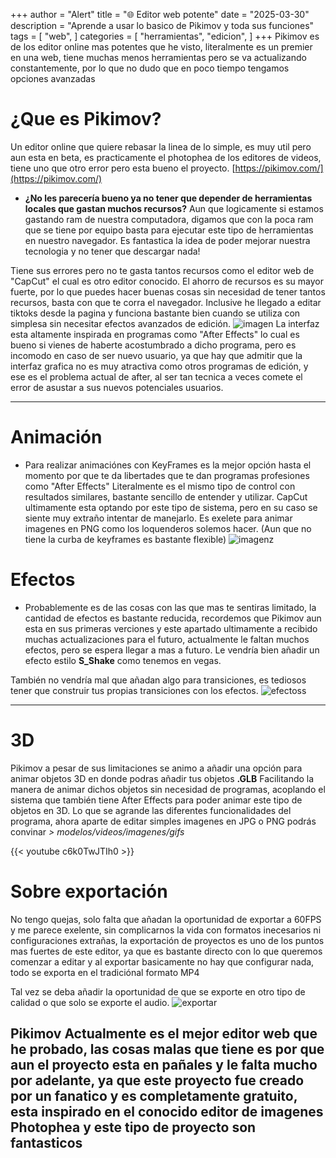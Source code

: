 +++
author = "Alert"
title = "🌐 Editor web potente"
date = "2025-03-30"
description = "Aprende a usar lo basico de Pikimov y toda sus funciones"
tags = [
    "web",
]
categories = [
    "herramientas",
    "edicion",
]
+++
Pikimov es de los editor online mas potentes que he visto, literalmente es un premier en una web, tiene muchas menos herramientas pero se va actualizando constantemente, por lo que no dudo que en poco tiempo tengamos opciones avanzadas
<!--more-->
# ¿Que es Pikimov?
Un editor online que quiere rebasar la linea de lo simple, es muy util pero aun esta en beta, es practicamente el photophea de los editores de videos, tiene uno que otro error pero esta bueno el proyecto.
[https://pikimov.com/](https://pikimov.com/)

* **¿No les parecería bueno ya no tener que depender de herramientas locales que gastan muchos recursos?** Aun que logicamente si estamos gastando ram de nuestra computadora, digamos que con la poca ram que se tiene por equipo basta para ejecutar este tipo de herramientas en nuestro navegador. Es fantastica la idea de poder mejorar nuestra tecnologia y no tener que descargar nada!

Tiene sus errores pero no te gasta tantos recursos como el editor web de "CapCut" el cual es otro editor conocido. El ahorro de recursos es su mayor fuerte, por lo que puedes hacer buenas cosas sin necesidad de tener tantos recursos, basta con que te corra el navegador. Inclusive he llegado a editar tiktoks desde la pagina y funciona bastante bien cuando se utiliza con simplesa sin necesitar efectos avanzados de edición.
![imagen](https://cdn.discordapp.com/attachments/1290165016187899904/1290165016410062980/image.png?ex=67eabf8e&is=67e96e0e&hm=e71727cd93be579c984174934acd9c8133aa270cc0bf820c2da44906540a7ff1&)
La interfaz esta altamente inspirada en programas como "After Effects" lo cual es bueno si vienes de haberte acostumbrado a dicho programa, pero es incomodo en caso de ser nuevo usuario, ya que hay que admitir que la interfaz grafica no es muy atractiva como otros programas de edición, y ese es el problema actual de after, al ser tan tecnica a veces comete el error de asustar a sus nuevos potenciales usuarios. 

***

# Animación 
- Para realizar animaciónes con KeyFrames es la mejor opción hasta el momento por que te da libertades que te dan programas profesiones como "After Effects" Literalmente es el mismo tipo de control con resultados similares, bastante sencillo de entender y utilizar. CapCut ultimamente esta optando por este tipo de sistema, pero en su caso se siente muy extraño intentar de manejarlo. Es exelete para animar imagenes en PNG como los loquenderos solemos hacer. (Aun que no tiene la curba de keyframes es bastante flexible)
![imagenz](https://64.media.tumblr.com/7ec14cebd4748314ac8e0ae3e97c91c1/23ad5ba1c32c9c08-3e/s1280x1920/b5e5b7c8235fd1520f16f37974b88ed7f7a73803.pnj)

# Efectos 
- Probablemente es de las cosas con las que mas te sentiras limitado, la cantidad de efectos es bastante reducida, recordemos que Pikimov aun esta en sus primeras verciones y este apartado ultimamente a recibido muchas actualizaciones para el futuro, actualmente le faltan muchos efectos, pero se espera llegar a mas a futuro. Le vendría bien añadir un efecto estilo **S_Shake** como tenemos en vegas.

También no vendría mal que añadan algo para transiciones, es tediosos tener que construir tus propias transiciones con los efectos.
![efectoss](https://64.media.tumblr.com/64d5767d3208b71eb1b825c5be902e52/23ad5ba1c32c9c08-23/s1280x1920/7d06f7268da6cba5e498fc6dd3740f0f930e8502.pnj)

***

# 3D
Pikimov a pesar de sus limitaciones se animo a añadir una opción para animar objetos 3D en donde podras añadir tus objetos **.GLB** Facilitando la manera de animar dichos objetos sin necesidad de programas, acoplando el sistema que también tiene After Effects para poder animar este tipo de objetos en 3D. Lo que se agrande las diferentes funcionalidades del programa, ahora aparte de editar simples imagenes en JPG o PNG podrás convinar *> modelos/videos/imagenes/gifs* 

{{< youtube c6k0TwJTIh0 >}}

# Sobre exportación
No tengo quejas, solo falta que añadan la oportunidad de exportar a 60FPS y me parece exelente, sin complicarnos la vida con formatos inecesarios ni configuraciones extrañas, la exportación de proyectos es uno de los puntos mas fuertes de este editor, ya que es bastante directo con lo que queremos comenzar a editar y al exportar basicamente no hay que configurar nada, todo se exporta en el tradiciónal formato MP4 

Tal vez se deba añadir la oportunidad de que se exporte en otro tipo de calidad o que solo se exporte el audio.
![exportar](https://64.media.tumblr.com/b4616d20b7cdc769e5b110f2cc13d450/23ad5ba1c32c9c08-eb/s1280x1920/e07f6d90296b093203151ca9c7c5cd0dbab3452e.pnj)

## **Pikimov** Actualmente es el mejor editor web que he probado, las cosas malas que tiene es por que aun el proyecto esta en pañales y le falta mucho por adelante, ya que este proyecto fue creado por un fanatico y es completamente gratuito, esta inspirado en el conocido editor de imagenes **Photophea** y este tipo de proyecto son fantasticos 
